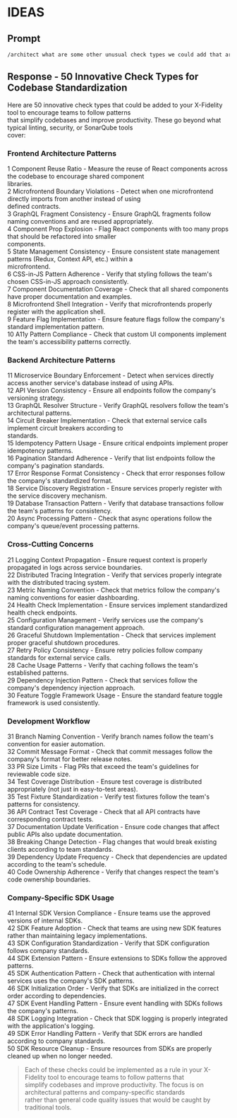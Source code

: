 # IDEAS

## Prompt
```bash aider.chat
/architect what are some other unusual check types we could add that are not covered by linting, security, sonarqube or similar tools.  remember the goal is to encourage teams to follow patterns that simplify codebases from internal company sdks frameworks, with important rules enforced.  have a think about 50 examples that are both simple to understand, and help improve productivity.  use an innovative mindset and consider react microfrontends using graphql as well as microservices using graphql and others using standard rest.
```

## Response - 50 Innovative Check Types for Codebase Standardization 

Here are 50 innovative check types that could be added to your X-Fidelity tool to encourage teams to follow patterns    
that simplify codebases and improve productivity. These go beyond what typical linting, security, or SonarQube tools    
cover:                                                                                                                  
### Frontend Architecture Patterns                                             

 1 Component Reuse Ratio - Measure the reuse of React components across the codebase to encourage shared component      
   libraries.                                                                                                           
 2 Microfrontend Boundary Violations - Detect when one microfrontend directly imports from another instead of using     
   defined contracts.                                                                                                   
 3 GraphQL Fragment Consistency - Ensure GraphQL fragments follow naming conventions and are reused appropriately.      
 4 Component Prop Explosion - Flag React components with too many props that should be refactored into smaller          
    components.                                                                                                         
  5 State Management Consistency - Ensure consistent state management patterns (Redux, Context API, etc.) within a      
    microfrontend.                                                                                                      
  6 CSS-in-JS Pattern Adherence - Verify that styling follows the team's chosen CSS-in-JS approach consistently.        
  7 Component Documentation Coverage - Check that all shared components have proper documentation and examples.         
  8 Microfrontend Shell Integration - Verify that microfrontends properly register with the application shell.          
  9 Feature Flag Implementation - Ensure feature flags follow the company's standard implementation pattern.            
 10 A11y Pattern Compliance - Check that custom UI components implement the team's accessibility patterns correctly.    


### Backend Architecture Patterns                                              

 11 Microservice Boundary Enforcement - Detect when services directly access another service's database instead of using
    APIs.                                                                                                               
 12 API Version Consistency - Ensure all endpoints follow the company's versioning strategy.                            
 13 GraphQL Resolver Structure - Verify GraphQL resolvers follow the team's architectural patterns.                     
 14 Circuit Breaker Implementation - Check that external service calls implement circuit breakers according to          
    standards.                                                                                                          
 15 Idempotency Pattern Usage - Ensure critical endpoints implement proper idempotency patterns.                        
 16 Pagination Standard Adherence - Verify that list endpoints follow the company's pagination standards.               
 17 Error Response Format Consistency - Check that error responses follow the company's standardized format.            
 18 Service Discovery Registration - Ensure services properly register with the service discovery mechanism.            
 19 Database Transaction Pattern - Verify that database transactions follow the team's patterns for consistency.        
 20 Async Processing Pattern - Check that async operations follow the company's queue/event processing patterns.        


### Cross-Cutting Concerns                                                 

 21 Logging Context Propagation - Ensure request context is properly propagated in logs across service boundaries.      
 22 Distributed Tracing Integration - Verify that services properly integrate with the distributed tracing system.      
 23 Metric Naming Convention - Check that metrics follow the company's naming conventions for easier dashboarding.      
 24 Health Check Implementation - Ensure services implement standardized health check endpoints.                        
 25 Configuration Management - Verify services use the company's standard configuration management approach.            
 26 Graceful Shutdown Implementation - Check that services implement proper graceful shutdown procedures.               
 27 Retry Policy Consistency - Ensure retry policies follow company standards for external service calls.               
 28 Cache Usage Patterns - Verify that caching follows the team's established patterns.                                 
 29 Dependency Injection Pattern - Check that services follow the company's dependency injection approach.              
 30 Feature Toggle Framework Usage - Ensure the standard feature toggle framework is used consistently.                 


### Development Workflow                                                  

 31 Branch Naming Convention - Verify branch names follow the team's convention for easier automation.                  
 32 Commit Message Format - Check that commit messages follow the company's format for better release notes.            
 33 PR Size Limits - Flag PRs that exceed the team's guidelines for reviewable code size.                               
 34 Test Coverage Distribution - Ensure test coverage is distributed appropriately (not just in easy-to-test areas).    
 35 Test Fixture Standardization - Verify test fixtures follow the team's patterns for consistency.                     
 36 API Contract Test Coverage - Check that all API contracts have corresponding contract tests.                        
 37 Documentation Update Verification - Ensure code changes that affect public APIs also update documentation.          
 38 Breaking Change Detection - Flag changes that would break existing clients according to team standards.             
 39 Dependency Update Frequency - Check that dependencies are updated according to the team's schedule.                 
 40 Code Ownership Adherence - Verify that changes respect the team's code ownership boundaries.                        


### Company-Specific SDK Usage                                               

 41 Internal SDK Version Compliance - Ensure teams use the approved versions of internal SDKs.                          
 42 SDK Feature Adoption - Check that teams are using new SDK features rather than maintaining legacy implementations.  
 43 SDK Configuration Standardization - Verify that SDK configuration follows company standards.                        
 44 SDK Extension Pattern - Ensure extensions to SDKs follow the approved patterns.                                     
 45 SDK Authentication Pattern - Check that authentication with internal services uses the company's SDK patterns.      
 46 SDK Initialization Order - Verify that SDKs are initialized in the correct order according to dependencies.         
 47 SDK Event Handling Pattern - Ensure event handling with SDKs follows the company's patterns.                        
 48 SDK Logging Integration - Check that SDK logging is properly integrated with the application's logging.             
 49 SDK Error Handling Pattern - Verify that SDK errors are handled according to company standards.                     
 50 SDK Resource Cleanup - Ensure resources from SDKs are properly cleaned up when no longer needed.                    

> Each of these checks could be implemented as a rule in your X-Fidelity tool to encourage teams to follow patterns that  
simplify codebases and improve productivity. The focus is on architectural patterns and company-specific standards      
rather than general code quality issues that would be caught by traditional tools. 